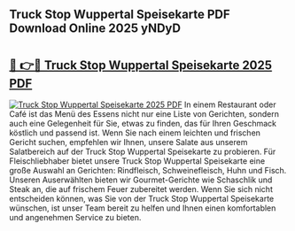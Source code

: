 ## Truck Stop Wuppertal Speisekarte PDF Download Online 2025 yNDyD

# <h2><a href="http://gcd0v7y.nevu.top/?p=Truck+Stop+Wuppertal+Speisekarte">🔗 👉🔴 Truck Stop Wuppertal Speisekarte 2025 PDF</a></h2>

[![Truck Stop Wuppertal Speisekarte 2025 PDF](https://i.imgur.com/dBaPXMq.png)](http://gcd0v7y.nevu.top/?p=Truck+Stop+Wuppertal+Speisekarte)
In einem Restaurant oder Café ist das Menü des Essens nicht nur eine Liste von Gerichten, sondern auch eine Gelegenheit für Sie, etwas zu finden, das für Ihren Geschmack köstlich und passend ist. Wenn Sie nach einem leichten und frischen Gericht suchen, empfehlen wir Ihnen, unsere Salate aus unserem Salatbereich auf der Truck Stop Wuppertal Speisekarte zu probieren. Für Fleischliebhaber bietet unsere Truck Stop Wuppertal Speisekarte eine große Auswahl an Gerichten: Rindfleisch, Schweinefleisch, Huhn und Fisch. Unseren Auserwählten bieten wir Gourmet-Gerichte wie Schaschlik und Steak an, die auf frischem Feuer zubereitet werden. Wenn Sie sich nicht entscheiden können, was Sie von der Truck Stop Wuppertal Speisekarte wünschen, ist unser Team bereit zu helfen und Ihnen einen komfortablen und angenehmen Service zu bieten.
